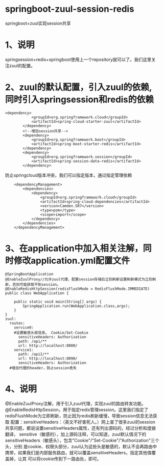 # springboot-zuul-session-redis
springboot+zuul实现session共享
# 1、说明
springsession+redis+springboot使用上一个repository就可以了。我们这里关注zuul的配置。
# 2、zuul的默认配置，引入zuul的依赖,同时引入springsession和redis的依赖
```
<dependency>
            <groupId>org.springframework.cloud</groupId>
            <artifactId>spring-cloud-starter-zuul</artifactId>
        </dependency>
        <!--增加session共享-->
        <dependency>
            <groupId>org.springframework.boot</groupId>
            <artifactId>spring-boot-starter-redis</artifactId>
        </dependency>
        <dependency>
            <groupId>org.springframework.session</groupId>
            <artifactId>spring-session-data-redis</artifactId>
        </dependency>
```
防止springcloud版本冲突，我们可以指定版本，通过指定管理依赖
```
    <dependencyManagement>
        <dependencies>
            <dependency>
                <groupId>org.springframework.cloud</groupId>
                <artifactId>spring-cloud-dependencies</artifactId>
                <version>Camden.SR7</version>
                <type>pom</type>
                <scope>import</scope>
            </dependency>
        </dependencies>
    </dependencyManagement>
```
# 3、在application中加入相关注解，同时修改application.yml配置文件
```
@SpringBootApplication
@EnableZuulProxy//允许zuul代理，配置session存储后立刻刷新设置刷新模式为立刻刷新，否则可能获取不到session。
@EnableRedisHttpSession(redisFlushMode = RedisFlushMode.IMMEDIATE)
public class WebApplication {

    public static void main(String[] args) {
        SpringApplication.run(WebApplication.class,args);
    }
}
zuul:
  routes:
    service0:
    #设置敏感头部信息。 Cookie/Set-Cookie
      sensitiveHeaders: Authorization
      path: /api/**
      url: http://localhost:8080/
    service1:
      path: /api2/**
      url: http://localhost:8090/
      sensitiveHeaders: Authorization
  #增加代理的header，防止session丢失
```
# 4、说明
@EnableZuulProxy注解，用于引入zuul代理，实现zuul的路由转发功能。
@EnableRedisHttpSession，用于指定redis管理session。这里我们指定了redisFlushMode为立即刷新，防止因为redis刷新缓慢，导致session信息无法获取
配置：sensitiveHeaders：（英文不好害死人。）网上查了很多zuul的session共享问题，都说设置sensitiveHeaders属性，还有列出源码的，经过分析和度娘翻译，
sensitive（敏感的），加上源码注释，可以知道，zuul默认情况下的sensitiveHeaders（敏感头），包含"Cookie"/"Set-Cookie"/"Authorization"三个头，分别
是cookie、权限头部分，zuul认为这些头是敏感的，默认不会再路由中携带，如果我们是内部服务路由，就可以覆盖sensitiveHeaders，指定其他值覆盖掉，让其
可以将cookie传到下一路由处，即可。
